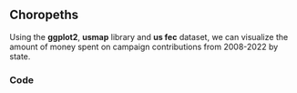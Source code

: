 ## Choropeths

Using the **ggplot2**, **usmap** library and **us fec** dataset, we can visualize the amount of money spent on campaign contributions from 2008-2022 by state.

### Code
